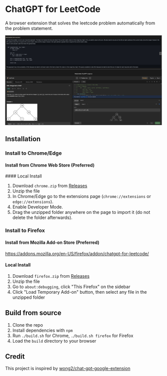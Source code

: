 # ChatGPT for LeetCode

A browser extension that solves the leetcode problem automatically from the problem statement.

![Screenshot](screenshot.jpeg?raw=true)

## Installation

### Install to Chrome/Edge

#### Install from Chrome Web Store (Preferred)

<coming soon>
#### Local Install

1. Download `chrome.zip` from [Releases](https://github.com/xer0k00l/chat-gpt-leetcode-extension/releases)
2. Unzip the file
3. In Chrome/Edge go to the extensions page (`chrome://extensions` or `edge://extensions`).
4. Enable Developer Mode.
5. Drag the unzipped folder anywhere on the page to import it (do not delete the folder afterwards).

### Install to Firefox

#### Install from Mozilla Add-on Store (Preferred)

<https://addons.mozilla.org/en-US/firefox/addon/chatgpt-for-leetcode/> <coming soon>

#### Local Install

1. Download `firefox.zip` from [Releases](https://github.com/xer0k00l/chat-gpt-leetcode-extension/releases)
2. Unzip the file
3. Go to `about:debugging`, click "This Firefox" on the sidebar
4. Click "Load Temporary Add-on" button, then select any file in the unzipped folder

## Build from source

1. Clone the repo
2. Install dependencies with `npm`
3. Run `./build.sh` for Chrome, `./build.sh firefox` for Firefox
4. Load the `build` directory to your browser

## Credit

This project is inspired by [wong2/chat-gpt-google-extension](https://github.com/wong2/chat-gpt-google-extension)
